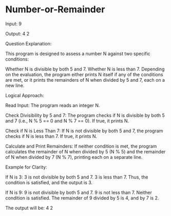 # Number-or-Remainder

Input: 9 

Output: 4 2 

Question Explanation:

This program is designed to assess a number N against two specific conditions:

Whether N is divisible by both 5 and 7.
Whether N is less than 7.
Depending on the evaluation, the program either prints N itself if any of the conditions are met, or it prints the remainders of N when divided by 5 and 7, each on a new line.

Logical Approach:

Read Input:
The program reads an integer N.

Check Divisibility by 5 and 7:
The program checks if N is divisible by both 5 and 7 (i.e., N % 5 == 0 and N % 7 == 0). If true, it prints N.

Check if N is Less Than 7:
If N is not divisible by both 5 and 7, the program checks if N is less than 7. If true, it prints N.

Calculate and Print Remainders:
If neither condition is met, the program calculates the remainder of N when divided by 5 (N % 5) and the remainder of N when divided by 7 (N % 7), printing each on a separate line.

Example for Clarity:

If N is 3:
3 is not divisible by both 5 and 7.
3 is less than 7. Thus, the condition is satisfied, and the output is 3.

If N is 9:
9 is not divisible by both 5 and 7.
9 is not less than 7. Neither condition is satisfied.
The remainder of 9 divided by 5 is 4, and by 7 is 2.

The output will be: 4 2 
